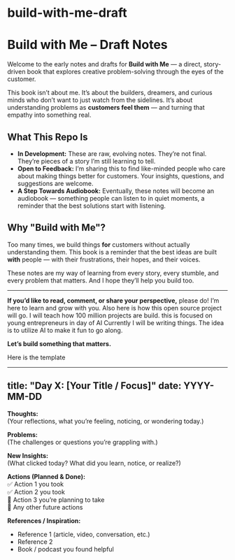# build-with-me-draft

# Build with Me – Draft Notes

Welcome to the early notes and drafts for **Build with Me** — a direct, story-driven book that explores creative problem-solving through the eyes of the customer.

This book isn’t about me. It’s about the builders, dreamers, and curious minds who don’t want to just watch from the sidelines. It’s about understanding problems as **customers feel them** — and turning that empathy into something real.

## What This Repo Is
- **In Development:** These are raw, evolving notes. They’re not final. They’re pieces of a story I’m still learning to tell.
- **Open to Feedback:** I’m sharing this to find like-minded people who care about making things better for customers. Your insights, questions, and suggestions are welcome.
- **A Step Towards Audiobook:** Eventually, these notes will become an audiobook — something people can listen to in quiet moments, a reminder that the best solutions start with listening.

## Why "Build with Me"?
Too many times, we build things **for** customers without actually understanding them. This book is a reminder that the best ideas are built **with** people — with their frustrations, their hopes, and their voices.

These notes are my way of learning from every story, every stumble, and every problem that matters. And I hope they’ll help you build too.

---

**If you’d like to read, comment, or share your perspective,** please do! I’m here to learn and grow with you.
Also here is how this open source project will go.
I will teach how 100 million projects are build. this is focused on young entrepreneurs in day of AI
Currently I will be writing things.
The idea is to utilize AI to make it fun to go along.

**Let’s build something that matters.**


Here is the template

---
title: "Day X: [Your Title / Focus]"
date: YYYY-MM-DD
---

**Thoughts:**  
(Your reflections, what you’re feeling, noticing, or wondering today.)

**Problems:**  
(The challenges or questions you’re grappling with.)

**New Insights:**  
(What clicked today? What did you learn, notice, or realize?)

**Actions (Planned & Done):**  
✅ Action 1 you took  
✅ Action 2 you took  
🔲 Action 3 you’re planning to take  
🔲 Any other future actions  

**References / Inspiration:**  
- Reference 1 (article, video, conversation, etc.)  
- Reference 2  
- Book / podcast you found helpful  

